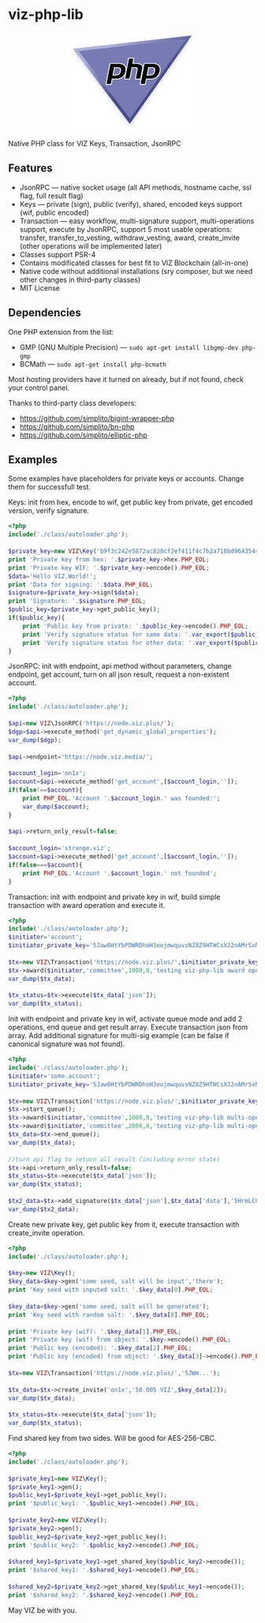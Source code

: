 # viz-php-lib

<p align="center">
<img height="200" src="logo-viz-php-lib.svg" alt="VIZ PHP Library">
</p>

Native PHP class for VIZ Keys, Transaction, JsonRPC

## Features
- JsonRPC — native socket usage (all API methods, hostname cache, ssl flag, full result flag)
- Keys — private (sign), public (verify), shared, encoded keys support (wif, public encoded)
- Transaction — easy workflow, multi-signature support, multi-operations support, execute by JsonRPC, support 5 most usable operations: transfer, transfer_to_vesting, withdraw_vesting, award, create_invite (other operations will be implemented later)
- Classes support PSR-4
- Contains modificated classes for best fit to VIZ Blockchain (all-in-one)
- Native code without additional installations (sry composer, but we need other changes in third-party classes)
- MIT License

## Dependencies

One PHP extension from the list:

- GMP (GNU Multiple Precision) — `sudo apt-get install libgmp-dev php-gmp`
- BCMath — `sudo apt-get install php-bcmath`

Most hosting providers have it turned on already, but if not found, check your control panel.

Thanks to third-party class developers:

- https://github.com/simplito/bigint-wrapper-php
- https://github.com/simplito/bn-php
- https://github.com/simplito/elliptic-php

## Examples

Some examples have placeholders for private keys or accounts. Change them for successfull test.

Keys: init from hex, encode to wif, get public key from private, get encoded version, verify signature.

```php
<?php
include('./class/autoloader.php');

$private_key=new VIZ\Key('b9f3c242e5872ac828cf2ef411f4c7b2a710bd9643544d735cc115ee939b3aae');
print 'Private key from hex: '.$private_key->hex.PHP_EOL;
print 'Private key WIF: '.$private_key->encode().PHP_EOL;
$data='Hello VIZ.World!';
print 'Data for signing: '.$data.PHP_EOL;
$signature=$private_key->sign($data);
print 'Signature: '.$signature.PHP_EOL;
$public_key=$private_key->get_public_key();
if($public_key){
	print 'Public key from private: '.$public_key->encode().PHP_EOL;
	print 'Verify signature status for same data: '.var_export($public_key->verify($data,$signature),true).PHP_EOL;
	print 'Verify signature status for other data: '.var_export($public_key->verify('Bye VIZ.World!',$signature),true).PHP_EOL;
}
```

JsonRPC: init with endpoint, api method without parameters, change endpoint, get account, turn on all json result, request a non-existent account.

```php
<?php
include('./class/autoloader.php');

$api=new VIZ\JsonRPC('https://node.viz.plus/');
$dgp=$api->execute_method('get_dynamic_global_properties');
var_dump($dgp);

$api->endpoint='https://node.viz.media/';

$account_login='on1x';
$account=$api->execute_method('get_account',[$account_login,'']);
if(false!==$account){
	print PHP_EOL.'Account '.$account_login.' was founded:';
	var_dump($account);
}

$api->return_only_result=false;

$account_login='strange.viz';
$account=$api->execute_method('get_account',[$account_login,'']);
if(false===$account){
	print PHP_EOL.'Account '.$account_login.' not founded';
}
```

Transaction: init with endpoint and private key in wif, build simple transaction with award operation and execute it.

```php
<?php
include('./class/autoloader.php');
$initiator='account';
$initiator_private_key='5Jaw8HtYbPDWRDhoH3eojmwquvsNZ8Z9HTWCsXJ2nAMrSxNPZ4F';

$tx=new VIZ\Transaction('https://node.viz.plus/',$initiator_private_key);
$tx->award($initiator,'committee',1000,0,'testing viz-php-lib award operation');
var_dump($tx_data);

$tx_status=$tx->execute($tx_data['json']);
var_dump($tx_status);
```

Init with endpoint and private key in wif, activate queue mode and add 2 operations, end queue and get result array. Execute transaction json from array. Add additional signature for multi-sig example (can be false if canonical signature was not found).

```php
<?php
include('./class/autoloader.php');
$initiator='some.account';
$initiator_private_key='5Jaw8HtYbPDWRDhoH3eojmwquvsNZ8Z9HTWCsXJ2nAMrSxNPZ4F';

$tx=new VIZ\Transaction('https://node.viz.plus/',$initiator_private_key);
$tx->start_queue();
$tx->award($initiator,'committee',1000,0,'testing viz-php-lib multi-operations');
$tx->award($initiator,'committee',2000,0,'testing viz-php-lib multi-operations 2');
$tx_data=$tx->end_queue();
var_dump($tx_data);

//turn api flag to return all result (including error state)
$tx->api->return_only_result=false;
$tx_status=$tx->execute($tx_data['json']);
var_dump($tx_status);

$tx2_data=$tx->add_signature($tx_data['json'],$tx_data['data'],'5HrmLC83FybxVgJ5jXQN5dUHxXZfHVc27sYpjdnoTviRqppPhPN');
var_dump($tx2_data);
```

Create new private key, get public key from it, execute transaction with create_invite operation.

```php
<?php
include('./class/autoloader.php');

$key=new VIZ\Key();
$key_data=$key->gen('some seed, salt will be input','there');
print 'Key seed with inputed salt: '.$key_data[0].PHP_EOL;

$key_data=$key->gen('some seed, salt will be generated');
print 'Key seed with random salt: '.$key_data[0].PHP_EOL;

print 'Private key (wif): '.$key_data[1].PHP_EOL;
print 'Private key (wif) from object: '.$key->encode().PHP_EOL;
print 'Public key (encoded): '.$key_data[2].PHP_EOL;
print 'Public key (encoded) from object: '.$key_data[3]->encode().PHP_EOL;

$tx=new VIZ\Transaction('https://node.viz.plus/','5JWm...');

$tx_data=$tx->create_invite('on1x','50.005 VIZ',$key_data[2]);
var_dump($tx_data);

$tx_status=$tx->execute($tx_data['json']);
var_dump($tx_status);
```

Find shared key from two sides. Will be good for AES-256-CBC.

```php
<?php
include('./class/autoloader.php');

$private_key1=new VIZ\Key();
$private_key1->gen();
$public_key1=$private_key1->get_public_key();
print '$public_key1: '.$public_key1->encode().PHP_EOL;

$private_key2=new VIZ\Key();
$private_key2->gen();
$public_key2=$private_key2->get_public_key();
print '$public_key2: '.$public_key2->encode().PHP_EOL;

$shared_key1=$private_key1->get_shared_key($public_key2->encode());
print '$shared_key1: '.$shared_key1->encode().PHP_EOL;

$shared_key2=$private_key2->get_shared_key($public_key1->encode());
print '$shared_key2: '.$shared_key2->encode().PHP_EOL;
```

May VIZ be with you.